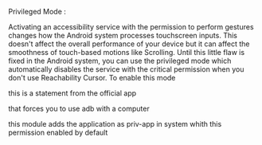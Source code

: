 Privileged Mode:

Activating an accessibility service with the permission to perform gestures changes how the Android system processes touchscreen
inputs. This doesn't affect the overall performance of your device
but it can affect the smoothness of touch-based motions like
Scrolling. Until this little flaw is fixed in the Android system, you can
use the privileged mode which automatically disables the service
with the critical permission when you don't use Reachability
Cursor. To enable this mode 

this is a statement from the official app 



that forces you to use adb with a computer 

this module adds the application as priv-app in system whith this permission enabled by default 